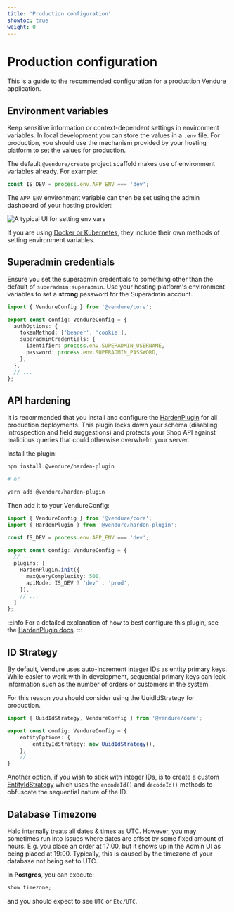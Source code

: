 ```yaml
---
title: 'Production configuration'
showtoc: true
weight: 0
---
```


# Production configuration

This is a guide to the recommended configuration for a production Vendure application.

## Environment variables

Keep sensitive information or context-dependent settings in environment variables. In local development you can store the values in a `.env` file. For production, you should use the mechanism provided by your hosting platform to set the values for production.

The default `@vendure/create` project scaffold makes use of environment variables already. For example:

```ts
const IS_DEV = process.env.APP_ENV === 'dev';
```

The `APP_ENV` environment variable can then be set using the admin dashboard of your hosting provider:

![A typical UI for setting env vars](./env-var-ui.webp)

If you are using [Docker or Kubernetes](/guides/deployment/using-docker), they include their own methods of setting environment variables.

## Superadmin credentials

Ensure you set the superadmin credentials to something other than the default of `superadmin:superadmin`. Use your hosting platform's environment variables to set a **strong** password for the Superadmin account.

```ts
import { VendureConfig } from '@vendure/core';

export const config: VendureConfig = {
  authOptions: {
    tokenMethod: ['bearer', 'cookie'],
    superadminCredentials: {
      identifier: process.env.SUPERADMIN_USERNAME,
      password: process.env.SUPERADMIN_PASSWORD,
    },
  },
  // ...
};
```

## API hardening

It is recommended that you install and configure the [HardenPlugin](/reference/core-plugins/harden-plugin/) for all production deployments. This plugin locks down your schema (disabling introspection and field suggestions) and protects your Shop API against malicious queries that could otherwise overwhelm your server.

Install the plugin: 

```sh
npm install @vendure/harden-plugin

# or

yarn add @vendure/harden-plugin
```

Then add it to your VendureConfig:

```ts
import { VendureConfig } from '@vendure/core';
import { HardenPlugin } from '@vendure/harden-plugin';

const IS_DEV = process.env.APP_ENV === 'dev';

export const config: VendureConfig = {
  // ...
  plugins: [
    HardenPlugin.init({
      maxQueryComplexity: 500,
      apiMode: IS_DEV ? 'dev' : 'prod',
    }),
    // ...
  ]
};
```

:::info
For a detailed explanation of how to best configure this plugin, see the [HardenPlugin docs](/reference/core-plugins/harden-plugin/).
:::

## ID Strategy

By default, Vendure uses auto-increment integer IDs as entity primary keys. While easier to work with in development, sequential primary keys can leak information such as the number of orders or customers in the system.

For this reason you should consider using the UuidIdStrategy for production.

```ts title="src/vendure-config.ts"
import { UuidIdStrategy, VendureConfig } from '@vendure/core';

export const config: VendureConfig = {
    entityOptions: {
        entityIdStrategy: new UuidIdStrategy(),
    },
    // ...
}
```

Another option, if you wish to stick with integer IDs, is to create a custom [EntityIdStrategy](/reference/typescript-api/configuration/entity-id-strategy/) which uses the `encodeId()` and `decodeId()` methods to obfuscate the sequential nature of the ID.

## Database Timezone

Halo internally treats all dates & times as UTC. However, you may sometimes run into issues where dates are offset by some fixed amount of hours. E.g. you place an order at 17:00, but it shows up in the Admin UI as being placed at 19:00. Typically, this is caused by the timezone of your database not being set to UTC.

In **Postgres**, you can execute:
```SQL
show timezone;
```
and you should expect to see `UTC` or `Etc/UTC`.

